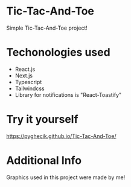 # Tic-Tac-And-Toe
Simple Tic-Tac-And-Toe project!
 # Techonologies used
 - React.js
 - Next.js
 - Typescript
 - Tailwindcss
 - Library for notifications is "React-Toastify"
# Try it yourself
 https://pyghecik.github.io/Tic-Tac-And-Toe/
# Additional Info
Graphics used in this project were made by me!
